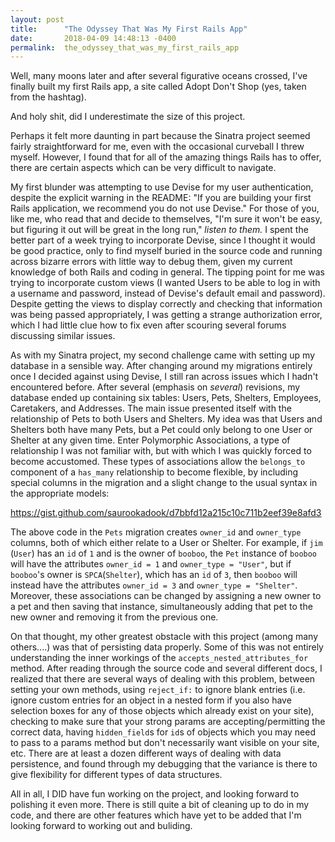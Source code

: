 ```yaml
---
layout: post
title:      "The Odyssey That Was My First Rails App"
date:       2018-04-09 14:48:13 -0400
permalink:  the_odyssey_that_was_my_first_rails_app
---
```


Well, many moons later and after several figurative oceans crossed, I've finally built my first Rails app, a site called Adopt Don't Shop (yes, taken from the hashtag).

And holy shit, did I underestimate the size of this project.

Perhaps it felt more daunting in part because the Sinatra project seemed fairly straightforward for me, even with the occasional curveball I threw myself. However, I found that for all of the amazing things Rails has to offer, there are certain aspects which can be very difficult to navigate.

My first blunder was attempting to use Devise for my user authentication, despite the explicit warning in the README: "If you are building your first Rails application, we recommend you do not use Devise." For those of you, like me, who read that and decide to themselves, "I'm sure it won't be easy, but figuring it out will be great in the long run," *listen to them.* I spent the better part of a week trying to incorporate Devise, since I thought it would be good practice, only to find myself buried in the source code and running across bizarre errors with little way to debug them, given my current knowledge of both Rails and coding in general. The tipping point for me was trying to incorporate custom views (I wanted Users to be able to log in with a username and password, instead of Devise's default email and password). Despite getting the views to display correctly and checking that information was being passed appropriately, I was getting a strange authorization error, which I had little clue how to fix even after scouring several forums discussing similar issues.

As with my Sinatra project, my second challenge came with setting up my database in a sensible way. After changing around my migrations entirely once I decided against using Devise, I still ran across issues which I hadn't encountered before. After several (emphasis on *several*) revisions, my database ended up containing six tables: Users, Pets, Shelters, Employees, Caretakers, and Addresses. The main issue presented itself with the relationship of Pets to both Users and Shelters. My idea was that Users and Shelters both have many Pets, but a Pet could only belong to one User or Shelter at any given time. Enter Polymorphic Associations, a type of relationship I was not familiar with, but with which I was quickly forced to become accustomed. These types of associations allow the `belongs_to` component of a `has_many` relationship to become flexible, by including special columns in the migration and a slight change to the usual syntax in the appropriate models:

https://gist.github.com/saurookadook/d7bbfd12a215c10c711b2eef39e8afd3

The above code in the `Pets` migration creates `owner_id` and `owner_type` columns, both of which either relate to a User or Shelter. For example, if `jim` (`User`) has an `id` of `1` and is the owner of `booboo`, the `Pet` instance of `booboo` will have the attributes `owner_id = 1` and `owner_type = "User"`, but if `booboo`'s owner is `SPCA`(`Shelter`), which has an `id` of `3`, then `booboo` will instead have the attributes `owner_id = 3` and `owner_type = "Shelter"`. Moreover, these associations can be changed by assigning a new owner to a pet and then saving that instance, simultaneously adding that pet to the new owner and removing it from the previous one.

On that thought, my other greatest obstacle with this project (among many others....) was that of persisting data properly. Some of this was not entirely understanding the inner workings of the  `accepts_nested_attributes_for` method. After reading through the source code and several different docs, I realized that there are several ways of dealing with this problem, between setting your own methods, using `reject_if:` to ignore blank entries (i.e. ignore custom entries for an object in a nested form if you also have selection boxes for any of those objects which already exist on your site), checking to make sure that your strong params are accepting/permitting the correct data, having `hidden_field`s for `id`s of objects which you may need to pass to a params method but don't necessarily want visible on your site, etc. There are at least a dozen different ways of dealing with data persistence, and found through my debugging that the variance is there to give flexibility for different types of data structures.

All in all, I DID have fun working on the project, and looking forward to polishing it even more. There is still quite a bit of cleaning up to do in my code, and there are other features which have yet to be added that I'm looking forward to working out and buliding. 


